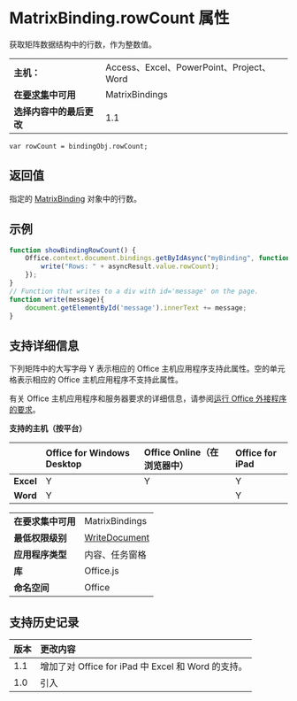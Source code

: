 
# MatrixBinding.rowCount 属性
获取矩阵数据结构中的行数，作为整数值。

|||
|:-----|:-----|
|**主机：**|Access、Excel、PowerPoint、Project、Word|
|**在[要求集](../../docs/overview/specify-office-hosts-and-api-requirements.md)中可用**|MatrixBindings|
|**选择内容中的最后更改**|1.1|

```
var rowCount = bindingObj.rowCount;
```


## 返回值

指定的 [MatrixBinding](../../reference/shared/binding.matrixbinding.md) 对象中的行数。


## 示例




```js
function showBindingRowCount() {
    Office.context.document.bindings.getByIdAsync("myBinding", function (asyncResult) {
        write("Rows: " + asyncResult.value.rowCount);
    });
}
// Function that writes to a div with id='message' on the page.
function write(message){
    document.getElementById('message').innerText += message; 
}
```




## 支持详细信息


下列矩阵中的大写字母 Y 表示相应的 Office 主机应用程序支持此属性。空的单元格表示相应的 Office 主机应用程序不支持此属性。

有关 Office 主机应用程序和服务器要求的详细信息，请参阅[运行 Office 外接程序的要求](../../docs/overview/requirements-for-running-office-add-ins.md)。


**支持的主机（按平台）**


||**Office for Windows Desktop**|**Office Online（在浏览器中）**|**Office for iPad**|
|:-----|:-----|:-----|:-----|
|**Excel**|Y|Y|Y|
|**Word**|Y||Y|

|||
|:-----|:-----|
|**在要求集中可用**|MatrixBindings|
|**最低权限级别**|[WriteDocument](../../docs/develop/requesting-permissions-for-api-use-in-content-and-task-pane-add-ins.md)|
|**应用程序类型**|内容、任务窗格|
|**库**|Office.js|
|**命名空间**|Office|

## 支持历史记录




|**版本**|**更改内容**|
|:-----|:-----|
|1.1|增加了对 Office for iPad 中 Excel 和 Word 的支持。|
|1.0|引入|
